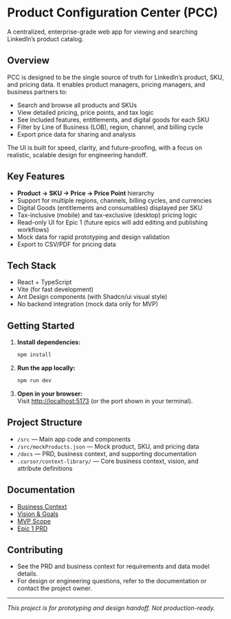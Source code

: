 # Product Configuration Center (PCC)

A centralized, enterprise-grade web app for viewing and searching LinkedIn’s product catalog.

## Overview

PCC is designed to be the single source of truth for LinkedIn’s product, SKU, and pricing data. It enables product managers, pricing managers, and business partners to:

- Search and browse all products and SKUs
- View detailed pricing, price points, and tax logic
- See included features, entitlements, and digital goods for each SKU
- Filter by Line of Business (LOB), region, channel, and billing cycle
- Export price data for sharing and analysis

The UI is built for speed, clarity, and future-proofing, with a focus on realistic, scalable design for engineering handoff.

## Key Features

- **Product → SKU → Price → Price Point** hierarchy
- Support for multiple regions, channels, billing cycles, and currencies
- Digital Goods (entitlements and consumables) displayed per SKU
- Tax-inclusive (mobile) and tax-exclusive (desktop) pricing logic
- Read-only UI for Epic 1 (future epics will add editing and publishing workflows)
- Mock data for rapid prototyping and design validation
- Export to CSV/PDF for pricing data

## Tech Stack

- React + TypeScript
- Vite (for fast development)
- Ant Design components (with Shadcn/ui visual style)
- No backend integration (mock data only for MVP)

## Getting Started

1. **Install dependencies:**
   ```sh
   npm install
   ```
2. **Run the app locally:**
   ```sh
   npm run dev
   ```
3. **Open in your browser:**  
   Visit [http://localhost:5173](http://localhost:5173) (or the port shown in your terminal).

## Project Structure

- `/src` — Main app code and components
- `/src/mockProducts.json` — Mock product, SKU, and pricing data
- `/docs` — PRD, business context, and supporting documentation
- `.cursor/context-library/` — Core business context, vision, and attribute definitions

## Documentation

- [Business Context](.cursor/context-library/business-context.mdc)
- [Vision & Goals](.cursor/context-library/vision-and-goals.mdc)
- [MVP Scope](.cursor/context-library/mvp-scope.mdc)
- [Epic 1 PRD](docs/PCC-Epic-1-View-and-Search-PRD.md)

## Contributing

- See the PRD and business context for requirements and data model details.
- For design or engineering questions, refer to the documentation or contact the project owner.

---

*This project is for prototyping and design handoff. Not production-ready.*

